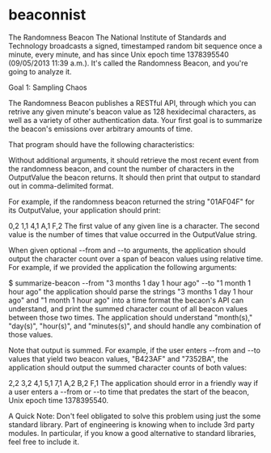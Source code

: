 # beaconnist

The Randomness Beacon
The National Institute of Standards and Technology broadcasts a signed, timestamped random bit sequence once a minute, every minute, and has since Unix epoch time 1378395540 (09/05/2013 11:39 a.m.). It's called the Randomness Beacon, and you're going to analyze it.

Goal 1: Sampling Chaos

The Randomness Beacon publishes a RESTful API, through which you can retrive any given minute's beacon value as 128 hexidecimal characters, as well as a variety of other authentication data. Your first goal is to summarize the beacon's emissions over arbitrary amounts of time.

That program should have the following characteristics:

Without additional arguments, it should retrieve the most recent event from the randomness beacon, and count the number of characters in the OutputValue the beacon returns. It should then print that output to standard out in comma-delimited format.

For example, if the randomness beacon returned the string "01AF04F" for its OutputValue, your application should print:

0,2
1,1
4,1
A,1
F,2
The first value of any given line is a character. The second value is the number of times that value occurred in the OutputValue string.

When given optional --from and --to arguments, the application should output the character count over a span of beacon values using relative time. For example, if we provided the application the following arguments:

$ summarize-beacon --from "3 months 1 day 1 hour ago" --to "1 month 1 hour ago"
the application should parse the strings "3 months 1 day 1 hour ago" and "1 month 1 hour ago" into a time format the becaon's API can understand, and print the summed character count of all beacon values between those two times. The application should understand "month(s)," "day(s)", "hour(s)", and "minutes(s)", and should handle any combination of those values.

Note that output is summed. For example, if the user enters --from and --to values that yield two beacon values, "B423AF" and "7352BA", the application should output the summed character counts of both values:

2,2
3,2
4,1
5,1
7,1
A,2
B,2
F,1
The application should error in a friendly way if a user enters a --from or --to time that predates the start of the beacon, Unix epoch time 1378395540.

A Quick Note: Don't feel obligated to solve this problem using just the some standard library. Part of engineering is knowing when to include 3rd party modules. In particular, if you know a good alternative to standard libraries, feel free to include it.
